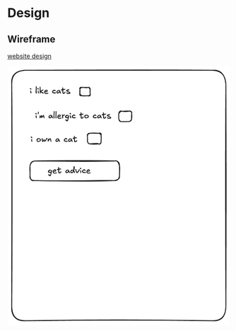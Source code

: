 # Design

## Wireframe

[website design](https://excalidraw.com/#json=vuBGt_yB5dLp1cMDMMdjR,uRn3stTzMQPQifniaDXNpw)

![website design](./cat-advice-design.png)
